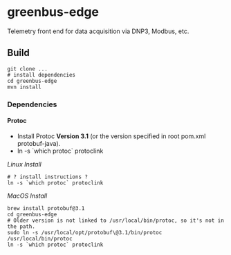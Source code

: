 # greenbus-edge
Telemetry front end for data acquisition via DNP3, Modbus, etc.

## Build
```
git clone ...
# install dependencies
cd greenbus-edge
mvn install
```

### Dependencies

#### Protoc
* Install Protoc **Version 3.1** (or the version specified in root pom.xml protobuf-java).
* ln -s \`which protoc\` protoclink

*Linux Install*
```
# ? install instructions ?
ln -s `which protoc` protoclink
```

*MacOS Install*
```
brew install protobuf@3.1
cd greenbus-edge
# Older version is not linked to /usr/local/bin/protoc, so it's not in the path.
sudo ln -s /usr/local/opt/protobuf\@3.1/bin/protoc /usr/local/bin/protoc
ln -s `which protoc` protoclink
```
